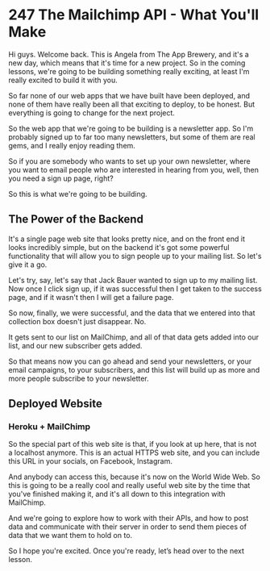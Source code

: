 # 247 The Mailchimp API - What You'll Make

Hi guys.  Welcome back.  This is Angela from The App Brewery, and it's a new day, which means that it's time for a new project.  So in the coming lessons, we're going to be building something really exciting, at least I'm really excited to build it with you.

So far none of our web apps that we have built have been deployed, and none of them have really been all that exciting to deploy, to be honest. But everything is going to change for the next project.

So the web app that we're going to be building is a newsletter app. So I'm probably signed up to far too many newsletters, but some of them are real gems, and I really enjoy reading them.

So if you are somebody who wants to set up your own newsletter, where you want to email people who are interested in hearing from you, well, then you need a sign up page, right?

So this is what we're going to be building.

## The Power of the Backend

It's a single page web site that looks pretty nice, and on the front end it looks incredibly simple, but on the backend it's got some powerful functionality that will allow you to sign people up to your mailing list.  So let's give it a go.

Let's try, say, let's say that Jack Bauer wanted to sign up to my mailing list.  Now once I click sign up, if it was successful then I get taken to the success page, and if it wasn't then I will get a failure page.

So now, finally, we were successful, and the data that we entered into that collection box doesn't just disappear.  No.

It gets sent to our list on MailChimp, and all of that data gets added into our list, and our new subscriber gets added.

So that means now you can go ahead and send your newsletters, or your email campaigns, to your subscribers, and this list will build up as more and more people subscribe to your newsletter.

## Deployed Website

### Heroku + MailChimp

So the special part of this web site is that, if you look at up here, that is not a localhost anymore.  This is an actual HTTPS web site, and you can include this URL in your socials, on Facebook, Instagram.

And anybody can access this, because it's now on the World Wide Web.  So this is going to be a really cool and really useful web site by the time that you've finished making it, and it's all down to this integration with MailChimp.

And we're going to explore how to work with their APIs, and how to post data and communicate with their server in order to send them pieces of data that we want them to hold on to.

So I hope you're excited. Once you're ready,
let’s head over to the next lesson.

